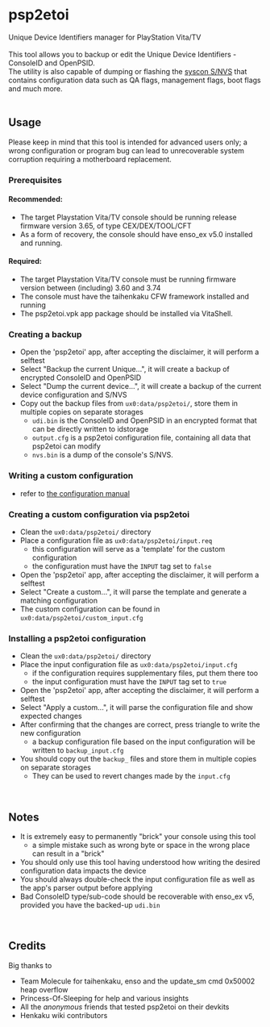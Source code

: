 # psp2etoi
Unique Device Identifiers manager for PlayStation Vita/TV<br>
<br>
This tool allows you to backup or edit the Unique Device Identifiers - ConsoleID and OpenPSID.<br>
The utility is also capable of dumping or flashing the [syscon S/NVS](https://wiki.henkaku.xyz/vita/Ernie#NVS) that contains configuration data such as QA flags, management flags, boot flags and much more.<br>
<br>

## Usage
Please keep in mind that this tool is intended for advanced users only; a wrong configuration or program bug can lead to unrecoverable system corruption requiring a motherboard replacement.

### Prerequisites
#### Recommended:
 - The target Playstation Vita/TV console should be running release firmware version 3.65, of type CEX/DEX/TOOL/CFT
 - As a form of recovery, the console should have enso_ex v5.0 installed and running.
#### Required:
 - The target Playstation Vita/TV console must be running firmware version between (including) 3.60 and 3.74
 - The console must have the taihenkaku CFW framework installed and running
 - The psp2etoi.vpk app package should be installed via VitaShell.

### Creating a backup
 - Open the 'psp2etoi' app, after accepting the disclaimer, it will perform a selftest
 - Select "Backup the current Unique...", it will create a backup of encrypted ConsoleID and OpenPSID
 - Select "Dump the current device...", it will create a backup of the current device configuration and S/NVS
 - Copy out the backup files from `ux0:data/psp2etoi/`, store them in multiple copies on separate storages
   - `udi.bin` is the ConsoleID and OpenPSID in an encrypted format that can be directly written to idstorage
   - `output.cfg` is a psp2etoi configuration file, containing all data that psp2etoi can modify
   - `nvs.bin` is a dump of the console's S/NVS.

### Writing a custom configuration
  - refer to [the configuration manual](CONFIGURATION.md)

### Creating a custom configuration via psp2etoi
  - Clean the `ux0:data/psp2etoi/` directory
  - Place a configuration file as `ux0:data/psp2etoi/input.req`
    - this configuration will serve as a 'template' for the custom configuration
    - the configuration must have the `INPUT` tag set to `false`
  - Open the 'psp2etoi' app, after accepting the disclaimer, it will perform a selftest
  - Select "Create a custom...", it will parse the template and generate a matching configuration
  - The custom configuration can be found in `ux0:data/psp2etoi/custom_input.cfg`

### Installing a psp2etoi configuration
 - Clean the `ux0:data/psp2etoi/` directory
 - Place the input configuration file as `ux0:data/psp2etoi/input.cfg`
   - if the configuration requires supplementary files, put them there too
   - the input configuration must have the `INPUT` tag set to `true`
 - Open the 'psp2etoi' app, after accepting the disclaimer, it will perform a selftest
 - Select "Apply a custom...", it will parse the configuration file and show expected changes
 - After confirming that the changes are correct, press triangle to write the new configuration
   - a backup configuration file based on the input configuration will be written to `backup_input.cfg`
 - You should copy out the `backup_` files and store them in multiple copies on separate storages
   - They can be used to revert changes made by the `input.cfg`
<br>

## Notes
 - It is extremely easy to permanently "brick" your console using this tool
   - a simple mistake such as wrong byte or space in the wrong place can result in a "brick"
 - You should only use this tool having understood how writing the desired configuration data impacts the device
 - You should always double-check the input configuration file as well as the app's parser output before applying
 - Bad ConsoleID type/sub-code should be recoverable with enso_ex v5, provided you have the backed-up `udi.bin`
<br>

## Credits
Big thanks to
 - Team Molecule for taihenkaku, enso and the update_sm cmd 0x50002 heap overflow
 - Princess-Of-Sleeping for help and various insights
 - All the *anonymous* friends that tested psp2etoi on their devkits
 - Henkaku wiki contributors
